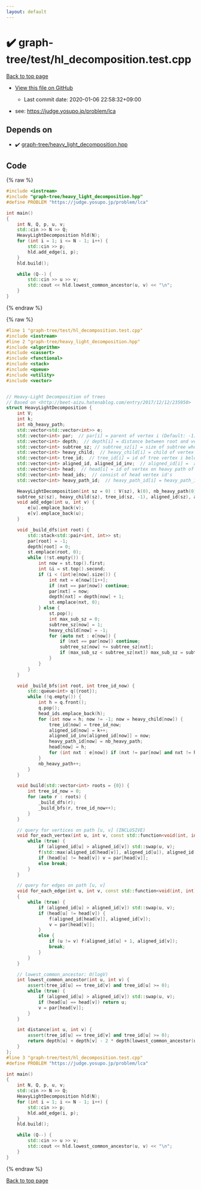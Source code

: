 ```yaml
---
layout: default
---
```


<!-- mathjax config similar to math.stackexchange -->
<script type="text/javascript" async
  src="https://cdnjs.cloudflare.com/ajax/libs/mathjax/2.7.5/MathJax.js?config=TeX-MML-AM_CHTML">
</script>
<script type="text/x-mathjax-config">
  MathJax.Hub.Config({
    TeX: { equationNumbers: { autoNumber: "AMS" }},
    tex2jax: {
      inlineMath: [ ['$','$'] ],
      processEscapes: true
    },
    "HTML-CSS": { matchFontHeight: false },
    displayAlign: "left",
    displayIndent: "2em"
  });
</script>

<script type="text/javascript" src="https://cdnjs.cloudflare.com/ajax/libs/jquery/3.4.1/jquery.min.js"></script>
<script src="https://cdn.jsdelivr.net/npm/jquery-balloon-js@1.1.2/jquery.balloon.min.js" integrity="sha256-ZEYs9VrgAeNuPvs15E39OsyOJaIkXEEt10fzxJ20+2I=" crossorigin="anonymous"></script>
<script type="text/javascript" src="../../../assets/js/copy-button.js"></script>
<link rel="stylesheet" href="../../../assets/css/copy-button.css" />


# :heavy_check_mark: graph-tree/test/hl_decomposition.test.cpp

<a href="../../../index.html">Back to top page</a>

* <a href="{{ site.github.repository_url }}/blob/master/graph-tree/test/hl_decomposition.test.cpp">View this file on GitHub</a>
    - Last commit date: 2020-01-06 22:58:32+09:00


* see: <a href="https://judge.yosupo.jp/problem/lca">https://judge.yosupo.jp/problem/lca</a>


## Depends on

* :heavy_check_mark: <a href="../../../library/graph-tree/heavy_light_decomposition.hpp.html">graph-tree/heavy_light_decomposition.hpp</a>


## Code

<a id="unbundled"></a>
{% raw %}
```cpp
#include <iostream>
#include "graph-tree/heavy_light_decomposition.hpp"
#define PROBLEM "https://judge.yosupo.jp/problem/lca"

int main()
{
    int N, Q, p, u, v;
    std::cin >> N >> Q;
    HeavyLightDecomposition hld(N);
    for (int i = 1; i <= N - 1; i++) {
        std::cin >> p;
        hld.add_edge(i, p);
    }
    hld.build();

    while (Q--) {
        std::cin >> u >> v;
        std::cout << hld.lowest_common_ancestor(u, v) << "\n";
    }
}

```
{% endraw %}

<a id="bundled"></a>
{% raw %}
```cpp
#line 1 "graph-tree/test/hl_decomposition.test.cpp"
#include <iostream>
#line 2 "graph-tree/heavy_light_decomposition.hpp"
#include <algorithm>
#include <cassert>
#include <functional>
#include <stack>
#include <queue>
#include <utility>
#include <vector>


// Heavy-Light Decomposition of trees
// Based on <http://beet-aizu.hatenablog.com/entry/2017/12/12/235950>
struct HeavyLightDecomposition {
    int V;
    int k;
    int nb_heavy_path;
    std::vector<std::vector<int>> e;
    std::vector<int> par;  // par[i] = parent of vertex i (Default: -1)
    std::vector<int> depth;  // depth[i] = distance between root and vertex i
    std::vector<int> subtree_sz; // subtree_sz[i] = size of subtree whose root is i
    std::vector<int> heavy_child;  // heavy_child[i] = child of vertex i on heavy path (Default: -1)
    std::vector<int> tree_id;  // tree_id[i] = id of tree vertex i belongs to
    std::vector<int> aligned_id, aligned_id_inv;  // aligned_id[i] =  aligned id for vertex i (consecutive on heavy edges)
    std::vector<int> head;  // head[i] = id of vertex on heavy path of vertex i, nearest to root
    std::vector<int> head_ids;  // consist of head vertex id's
    std::vector<int> heavy_path_id;  // heavy_path_id[i] = heavy_path_id for vertex [i]

    HeavyLightDecomposition(int sz = 0) : V(sz), k(0), nb_heavy_path(0), e(sz), par(sz), depth(sz),
    subtree_sz(sz), heavy_child(sz), tree_id(sz, -1), aligned_id(sz), aligned_id_inv(sz), head(sz), heavy_path_id(sz, -1) {}
    void add_edge(int u, int v) {
        e[u].emplace_back(v);
        e[v].emplace_back(u);
    }

    void _build_dfs(int root) {
        std::stack<std::pair<int, int>> st;
        par[root] = -1;
        depth[root] = 0;
        st.emplace(root, 0);
        while (!st.empty()) {
            int now = st.top().first;
            int &i = st.top().second;
            if (i < (int)e[now].size()) {
                int nxt = e[now][i++];
                if (nxt == par[now]) continue;
                par[nxt] = now;
                depth[nxt] = depth[now] + 1;
                st.emplace(nxt, 0);
            } else {
                st.pop();
                int max_sub_sz = 0;
                subtree_sz[now] = 1;
                heavy_child[now] = -1;
                for (auto nxt : e[now]) {
                    if (nxt == par[now]) continue;
                    subtree_sz[now] += subtree_sz[nxt];
                    if (max_sub_sz < subtree_sz[nxt]) max_sub_sz = subtree_sz[nxt], heavy_child[now] = nxt;
                }
            }
        }
    }

    void _build_bfs(int root, int tree_id_now) {
        std::queue<int> q({root});
        while (!q.empty()) {
            int h = q.front();
            q.pop();
            head_ids.emplace_back(h);
            for (int now = h; now != -1; now = heavy_child[now]) {
                tree_id[now] = tree_id_now;
                aligned_id[now] = k++;
                aligned_id_inv[aligned_id[now]] = now;
                heavy_path_id[now] = nb_heavy_path;
                head[now] = h;
                for (int nxt : e[now]) if (nxt != par[now] and nxt != heavy_child[now]) q.push(nxt);
            }
            nb_heavy_path++;
        }
    }

    void build(std::vector<int> roots = {0}) {
        int tree_id_now = 0;
        for (auto r : roots) {
            _build_dfs(r);
            _build_bfs(r, tree_id_now++);
        }
    }

    // query for vertices on path [u, v] (INCLUSIVE)
    void for_each_vertex(int u, int v, const std::function<void(int, int)>& f) {
        while (true) {
            if (aligned_id[u] > aligned_id[v]) std::swap(u, v);
            f(std::max(aligned_id[head[v]], aligned_id[u]), aligned_id[v]);
            if (head[u] != head[v]) v = par[head[v]];
            else break;
        }
    }

    // query for edges on path [u, v]
    void for_each_edge(int u, int v, const std::function<void(int, int)>& f)
    {
        while (true) {
            if (aligned_id[u] > aligned_id[v]) std::swap(u, v);
            if (head[u] != head[v]) {
                f(aligned_id[head[v]], aligned_id[v]);
                v = par[head[v]];
            }
            else {
                if (u != v) f(aligned_id[u] + 1, aligned_id[v]);
                break;
            }
        }
    }

    // lowest_common_ancestor: O(logV)
    int lowest_common_ancestor(int u, int v) {
        assert(tree_id[u] == tree_id[v] and tree_id[u] >= 0);
        while (true) {
            if (aligned_id[u] > aligned_id[v]) std::swap(u, v);
            if (head[u] == head[v]) return u;
            v = par[head[v]];
        }
    }

    int distance(int u, int v) {
        assert(tree_id[u] == tree_id[v] and tree_id[u] >= 0);
        return depth[u] + depth[v] - 2 * depth[lowest_common_ancestor(u, v)];
    }
};
#line 3 "graph-tree/test/hl_decomposition.test.cpp"
#define PROBLEM "https://judge.yosupo.jp/problem/lca"

int main()
{
    int N, Q, p, u, v;
    std::cin >> N >> Q;
    HeavyLightDecomposition hld(N);
    for (int i = 1; i <= N - 1; i++) {
        std::cin >> p;
        hld.add_edge(i, p);
    }
    hld.build();

    while (Q--) {
        std::cin >> u >> v;
        std::cout << hld.lowest_common_ancestor(u, v) << "\n";
    }
}

```
{% endraw %}

<a href="../../../index.html">Back to top page</a>

